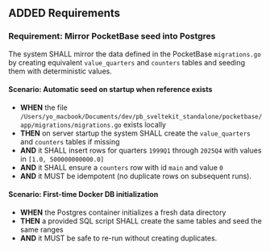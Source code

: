 ## ADDED Requirements

### Requirement: Mirror PocketBase seed into Postgres
The system SHALL mirror the data defined in the PocketBase `migrations.go` by creating equivalent `value_quarters` and `counters` tables and seeding them with deterministic values.

#### Scenario: Automatic seed on startup when reference exists
- **WHEN** the file `/Users/yo_macbook/Documents/dev/pb_sveltekit_standalone/pocketbase/app/migrations/migrations.go` exists locally
- **THEN** on server startup the system SHALL create the `value_quarters` and `counters` tables if missing
- **AND** it SHALL insert rows for quarters `1999Q1` through `2025Q4` with values in `[1.0, 500000000000.0]`
- **AND** it SHALL ensure a `counters` row with id `main` and value `0`
- **AND** it MUST be idempotent (no duplicate rows on subsequent runs).

#### Scenario: First-time Docker DB initialization
- **WHEN** the Postgres container initializes a fresh data directory
- **THEN** a provided SQL script SHALL create the same tables and seed the same ranges
- **AND** it MUST be safe to re-run without creating duplicates.

